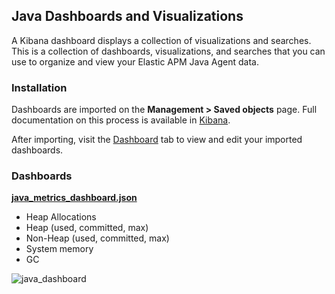 ## Java Dashboards and Visualizations

A Kibana dashboard displays a collection of visualizations and searches.
This is a collection of dashboards, visualizations, and searches that you can use to organize and view your Elastic APM Java Agent data.

### Installation

Dashboards are imported on the **Management > Saved objects** page. Full documentation on this process is available in [Kibana](https://www.elastic.co/guide/en/kibana/current/managing-saved-objects.html).

After importing, visit the [Dashboard](https://www.elastic.co/guide/en/kibana/current/dashboard.html) tab to view and edit your imported dashboards.

### Dashboards

[**java_metrics_dashboard.json**](java_metrics_dashboard.json)

* Heap Allocations
* Heap (used, committed, max)
* Non-Heap (used, committed, max)
* System memory
* GC

![java_dashboard](https://user-images.githubusercontent.com/2163464/52718713-62c91c80-2fa4-11e9-9641-a92e7b39d3ff.png)
